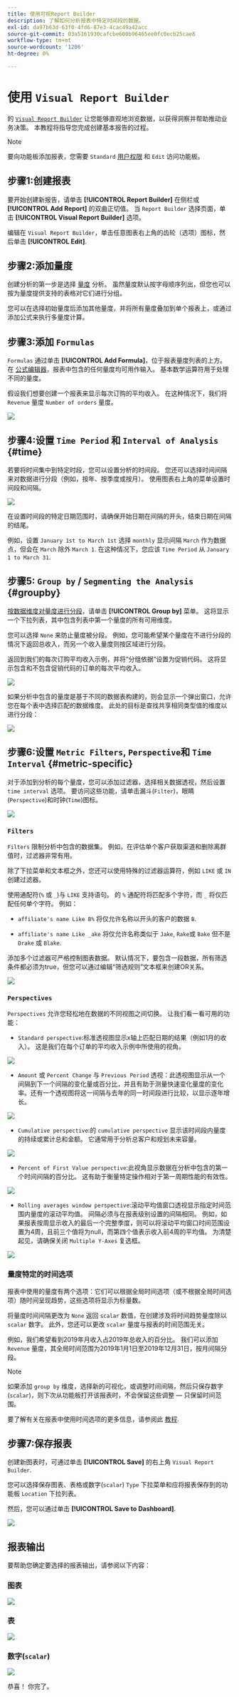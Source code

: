 ```yaml
---
title: 使用可视Report Builder
description: 了解如何分析报表中特定时间段的数据。
exl-id: da97b63d-63f0-4fd6-87e3-4cac49a42acc
source-git-commit: 03a5161930cafcbe600b96465ee0fc0ecb25cae8
workflow-type: tm+mt
source-wordcount: '1206'
ht-degree: 0%

---
```


# 使用 `Visual Report Builder`

的 [`Visual Report Builder`](../data-user/reports/ess-rpt-build-visual.md) 让您能够直观地浏览数据，以获得洞察并帮助推动业务决策。 本教程将指导您完成创建基本报告的过程。

>[!NOTE]
>
>要向功能板添加报表，您需要 `Standard` [用户权限](../administrator/user-management/user-management.md) 和 `Edit` 访问功能板。

## 步骤1:创建报表

要开始创建新报告，请单击 **[!UICONTROL Report Builder]** 在侧栏或 **[!UICONTROL Add Report]** 的双曲正切值。 当 `Report Builder` 选择页面，单击 **[!UICONTROL Visual Report Builder]** 选项。

编辑在 `Visual Report Builder`，单击任意图表右上角的齿轮（选项）图标，然后单击 **[!UICONTROL Edit]**.

## 步骤2:添加量度

创建分析的第一步是选择 [量度](../data-user/reports/ess-manage-data-metrics.md) 分析。 虽然量度默认按字母顺序列出，但您也可以按为量度提供支持的表格对它们进行分组。

您可以在选择初始量度后添加其他量度，并将所有量度叠加到单个报表上，或通过添加公式来执行多量度计算。

## 步骤3:添加 `Formulas`

`Formulas` 通过单击 **[!UICONTROL Add Formula]**，位于报表量度列表的上方。 在 [公式编辑器](../data-analyst/dev-reports/formulas-in-rpt-bldr.md)，报表中包含的任何量度均可用作输入。 基本数学运算符用于处理不同的量度。

假设我们想要创建一个报表来显示每次订购的平均收入。 在这种情况下，我们将 `Revenue` 量度 `Number of orders` 量度。

![](../assets/ave-rev-per-order.png)

## 步骤4:设置 `Time Period` 和 `Interval of Analysis` {#time}

若要将时间集中到特定时段，您可以设置分析的时间段。 您还可以选择时间间隔来对数据进行分段（例如，按年、按季度或按月）。 使用图表右上角的菜单设置时间段和间隔。

![](../assets/Time_Options_Report_Builder.png)

在设置时间段的特定日期范围时，请确保开始日期在间隔的开头，结束日期在间隔的结尾。

例如，设置 `January 1st to March 1st` 选择 `monthly` 显示间隔 `March` 作为数据点，但会在 `March` 除外 `March 1`. 在这种情况下，您应该 `Time Period` 从 `January 1 to March 31`.

## 步骤5: `Group by` / `Segmenting the Analysis` {#groupby}

[按数据维度对量度进行分段](../best-practices/segment-filter.md)，请单击 **[!UICONTROL Group by]** 菜单。 这将显示一个下拉列表，其中包含列表中第一个量度的所有可用维度。

您可以选择 `None` 来防止量度被分段。 例如，您可能希望某个量度在不进行分段的情况下返回总收入，而另一个收入量度则按区域进行分段。

返回到我们的每次订购平均收入示例，并将“分组依据”设置为促销代码。 这将显示包含和不包含促销代码的订单的每次平均收入。

![](../assets/Group_By_Report_Builder.png)

如果分析中包含的量度是基于不同的数据表构建的，则会显示一个弹出窗口，允许您在每个表中选择匹配的数据维度。 此处的目标是查找共享相同类型值的维度以进行分段：

![](../assets/Dimension_Editor.png)

## 步骤6:设置 `Metric Filters`, `Perspective`和 `Time Interval` {#metric-specific}

对于添加到分析的每个量度，您可以添加过滤器，选择相关数据透视，然后设置 `time interval` 选项。 要访问这些功能，请单击漏斗(`Filter`)，眼睛(`Perspective`)和时钟(`Time`)图标。

![](../assets/Filters_Perspective_Interval_Report_builder.png)

### `Filters`

`Filters` 限制分析中包含的数据集。 例如，在评估单个客户获取渠道和删除离群值时，过滤器非常有用。

除了下拉菜单和文本框之外，您还可以使用特殊的过滤器运算符，例如 `LIKE` 或 `IN` 创建过滤器。

使用通配符(`%` 或 `_`)与 `LIKE` 支持语句。 的 `%` 通配符将匹配多个字符，而 `_` 将仅匹配任何单个字符。 例如：

- `affiliate's name Like B%` 将仅允许名称以开头的客户的数据 `B`.

- `affiliate's name Like _ake` 将仅允许名称类似于 `Jake`, `Rake`或 `Bake` 但不是 `Drake` 或 `Blake`.

添加多个过滤器可严格控制图表数据。 默认情况下，要包含一段数据，所有筛选条件都必须为true，但您可以通过编辑“筛选规则”文本框来创建OR关系。

![](../assets/edit-filter-rules.png)

### `Perspectives`

`Perspectives` 允许您轻松地在数据的不同视图之间切换。 让我们看一看可用的功能：

- `Standard perspective`:标准透视图显示x轴上匹配日期的结果（例如1月的收入）。 这是我们在每个订单的平均收入示例中所使用的视角。

![](../assets/Standard.png)

- `Amount` 或 `Percent Change` 与 `Previous Period` 透视：此透视图显示从一个间隔到下一个间隔的变化量或百分比，并且有助于测量快速变化量度的变化率。还有一个透视图将这一间隔与去年的同一时间段进行比较，以显示逐年增长。

![](../assets/Amt_or_Percent_Change.png)

- `Cumulative perspective`:的 `cumulative perspective` 显示该时间段内量度的持续或累计总和金额。 它通常用于分析总客户和规划未来容量。

![](../assets/Cumulative_Perspective.png)

- `Percent of First Value perspective`:此视角显示数据在分析中包含的第一个时间间隔的百分比。 这有助于衡量特定操作相对于第一周期性能的有效性。

![](../assets/Percent_of_First_Value.png)

- `Rolling averages window perspective`:滚动平均值窗口透视显示指定时间范围内量度的滚动平均值。 间隔必须与在报表级别设置的间隔相同。 例如，如果报表按周显示收入的最后一个完整季度，则可以将滚动平均窗口时间范围设置为4周，且前三个值将为null，而第四个值表示收入前4周的平均值。 为清楚起见，请确保关闭 `Multiple Y-Axes` 复选框。

![](../assets/rolling_avg_window.png)

### 量度特定的时间选项

报表中使用的量度有两个选项：它们可以根据全局时间选项（或不根据全局时间选项）随时间呈现趋势，这些选项将显示为标量数。

将量度时间间隔更改为 `None` 返回 `scalar` 数值，在创建涉及将时间趋势量度除以 `scalar` 数字。 此外，您还可以更改 `scalar` 量度与报表的时间范围无关。

例如，我们希望看到2019年月收入占2019年总收入的百分比。 我们可以添加 `Revenue` 量度，其全局时间范围为2019年1月1日至2019年12月31日，按月间隔分段。

>[!NOTE]
>
>如果添加 `group by` 维度，选择新的可视化，或调整时间间隔，然后只保存数字(`scalar`)，则下次从功能板打开该报表时，不会保留这些调整 — 只保留时间范围。

要了解有关在报表中使用时间选项的更多信息，请参阅此 [教程](../tutorials/time-options-visual-rpt-bldr.md).

## 步骤7:保存报表

创建新图表时，可通过单击 **[!UICONTROL Save]** 的右上角 `Visual Report Builder`.

您可以选择保存图表、表格或数字(`scalar`) `Type` 下拉菜单和应将报表保存到的功能板 `Location` 下拉列表。

然后，您可以通过单击 **[!UICONTROL Save to Dashboard]**.

![](../assets/save-to-dashboard.png)

## 报表输出

要帮助您确定要选择的报表输出，请参阅以下内容：

### 图表

![](../assets/RB_Chart.png)

### 表

![](../assets/RB_Table.png)

### 数字(`scalar`)

![](../assets/RB_Scalar.png)

恭喜！ 你完了。
